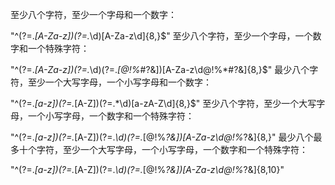 

至少八个字符，至少一个字母和一个数字：

"^(?=.*[A-Za-z])(?=.*\d)[A-Za-z\d]{8,}$"
至少八个字符，至少一个字母，一个数字和一个特殊字符：

"^(?=.*[A-Za-z])(?=.*\d)(?=.*[$@$!%*#?&])[A-Za-z\d$@$!%*#?&]{8,}$"
最少八个字符，至少一个大写字母，一个小写字母和一个数字：

"^(?=.*[a-z])(?=.*[A-Z])(?=.*\d)[a-zA-Z\d]{8,}$"
至少八个字符，至少一个大写字母，一个小写字母，一个数字和一个特殊字符：

"^(?=.*[a-z])(?=.*[A-Z])(?=.*\d)(?=.*[$@$!%*?&])[A-Za-z\d$@$!%*?&]{8,}"
最少八个最多十个字符，至少一个大写字母，一个小写字母，一个数字和一个特殊字符：

"^(?=.*[a-z])(?=.*[A-Z])(?=.*\d)(?=.*[$@$!%*?&])[A-Za-z\d$@$!%*?&]{8,10}"